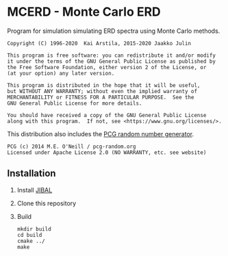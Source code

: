 # MCERD - Monte Carlo ERD

Program for simulation simulating ERD spectra using Monte Carlo methods.
    
    Copyright (C) 1996-2020  Kai Arstila, 2015-2020 Jaakko Julin
    
    This program is free software: you can redistribute it and/or modify
    it under the terms of the GNU General Public License as published by
    the Free Software Foundation, either version 2 of the License, or
    (at your option) any later version.

    This program is distributed in the hope that it will be useful,
    but WITHOUT ANY WARRANTY; without even the implied warranty of
    MERCHANTABILITY or FITNESS FOR A PARTICULAR PURPOSE.  See the
    GNU General Public License for more details.

    You should have received a copy of the GNU General Public License
    along with this program.  If not, see <https://www.gnu.org/licenses/>.

This distribution also includes the [PCG random number generator](https://www.pcg-random.org/).

    PCG (c) 2014 M.E. O'Neill / pcg-random.org
    Licensed under Apache License 2.0 (NO WARRANTY, etc. see website)

## Installation

1. Install [JIBAL](https://github.com/JYU-IBA/jibal)
2. Clone this repository
3. Build

       mkdir build
       cd build
       cmake ../
       make
       
